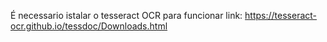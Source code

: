 É necessario istalar o tesseract OCR para funcionar
link: https://tesseract-ocr.github.io/tessdoc/Downloads.html
